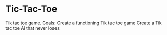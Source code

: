 # Tic-Tac-Toe
Tik tac toe game.
Goals:
Create a functioning Tik tac toe game
Create a Tik tac toe Ai that never loses

